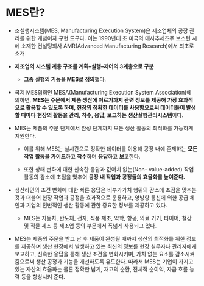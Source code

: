 # MES란?

- 조실행시스템(MES, Manufacturing Execution System)은 제조업체의 공장 관리를 위한 개념이자 구현 도구다. 이는 1990년대 초 미국의 매사추세츠주 보스턴 시에 소재한 컨설팅회사 AMR(Advanced Manufacturing Research)에서 최초로 소개
    
- **제조업의 시스템 계층 구조를 계획–실행–제어의 3계층으로 구분**
    
    - **그중 실행의 기능을 MES로 정의**했다.

  

- 국제 MES협회인 MESA(Manufacturing Execution System Association)에 의하면, **MES는 주문에서 제품 생산에 이르기까지 관련 정보를 제공해 가장 효과적으로 활용할 수 있도록 하며, 현장의 정확한 데이터를 사용함으로써 데이터들이 발생할 때마다 현장의 활동을 관리, 착수, 응답, 보고하는 생산실행관리시스템**이다.
    
- MES는 제품의 주문 단계에서 완성 단계까지 모든 생산 활동의 최적화를 가능하게 지원한다.
    
    - 이를 위해 MES는 실시간으로 정확한 데이터를 이용해 공장 내에 존재하는 **모든 작업 활동을 가이드**하고 **착수**하며 **응답**하고 **보**고한다.
        
    - 또한 상태 변화에 대한 신속한 응답과 값어치 없는(Non- value-added) 작업 활동의 감소에 초점을 맞추어 **공장 내 작업과 공정들의 효율화를 높여준다.**
        

  

- 생산라인의 조건 변화에 대한 빠른 응답은 비부가가치 행위의 감소에 초점을 맞추는 것과 더불어 현장 작업과 공정을 효과적으로 운용하고, 양방향 통신에 의한 공급 체인과 기업의 전반적인 생산 활동에 관한 중요한 정보를 제공하고 있다.
    
    - MES는 자동차, 반도체, 전자, 식품 제조, 약학, 항공, 의료 기기, 타이어, 철강 및 직물 제조 등 제조업 등의 부문에서 폭넓게 사용되고 있다.

  

- MES는 제품의 주문을 받고 난 후 제품이 완성될 때까지 생산의 최적화를 위한 정보를 제공하며 생산 현장에서 발생하고 있는 최신의 정보를 현장 실무자나 관리자에게 보고하고, 신속한 응답을 통해 생산 조건을 변화시키며, 가치 없는 요소를 감소시켜줌으로써 생산 공정과 기능을 개선하도록 유도한다. 따라서 MES는 기업이 가지고 있는 자산의 효율화는 물론 정확한 납기, 재고의 순환, 전체적 순이익, 자금 흐름 능력 등을 향상시켜 준다.